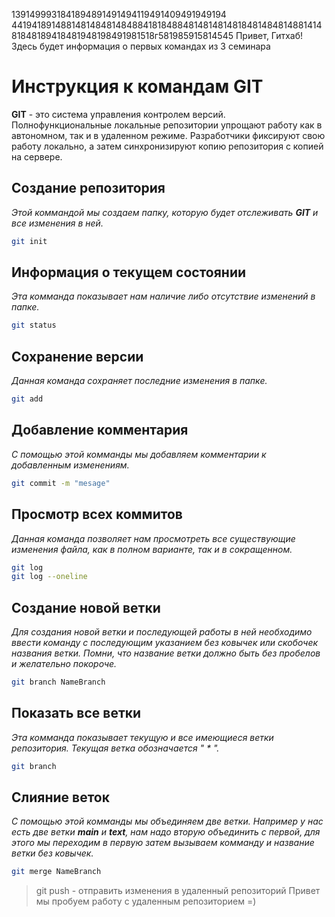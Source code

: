 1391499931841894891491494119491409491949194
4419418914881481484814848841818488481481481481848148481488141481848189418481948198491981518г581985915814545
Привет, Гитхаб! Здесь будет информация о первых командах из 3 семинара
# Инструкция к командам GIT
**GIT** - это система управления контролем версий. Полнофункциональные локальные репозитории упрощают работу как в автономном, так и в удаленном режиме. Разработчики фиксируют свою работу локально, а затем синхронизируют копию репозитория с копией на сервере.
## Создание репозитория
*Этой коммандой мы создаем папку, которую будет отслеживать **GIT** и все изменения в ней.*
```sh
git init
```
## Информация о текущем состоянии
*Эта комманда показывает нам наличие либо отсутствие изменений в папке.*
```sh
git status
```
## Сохранение версии
*Данная команда сохраняет последние изменения в папке.*
```sh
git add
```
## Добавление комментария
*С помощью этой комманды мы добавляем комментарии к добавленным изменениям.*
```sh
git commit -m "mesage"
```
## Просмотр всех коммитов
*Данная команда позволяет нам просмотреть все существующие изменения файла, как в полном варианте, так и в сокращенном.*
```sh
git log
git log --oneline
```
## Создание новой ветки
*Для создания новой ветки и последующей работы в ней необходимо ввести команду с последующим указанием без ковычек или скобочек названия ветки. Помни, что название ветки должно быть без пробелов и желательно покороче.*
```sh
git branch NameBranch
```
## Показать все ветки
*Эта комманда показывает текущую и все имеющиеся ветки репозитория. Текущая ветка обозначается " \* ".*
```sh
git branch
```
## Слияние веток
*С помощью этой комманды мы объединяем две ветки. Например у нас есть две ветки **main** и **text**, нам надо вторую объединить с первой, для этого мы переходим в первую затем вызываем комманду и название ветки без ковычек.*
```sh
git merge NameBranch
```
> git push - отправить изменения в удаленный репозиторий 
Привет мы пробуем работу с удаленным репозиторием =)